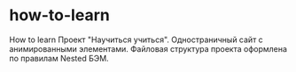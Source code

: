 # how-to-learn
How to learn
Проект "Научиться учиться".
Одностраничный сайт с анимированными элементами.
Файловая структура проекта оформлена по правилам Nested БЭМ.
